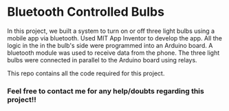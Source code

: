 # Bluetooth Controlled Bulbs #

In this project, we built a system to turn on or off three light bulbs using a mobile app via bluetooth. Used MIT App Inventor to develop the app. All the logic in the in the bulb's side were programmed into an Arduino board. A bluetooth module was used to receive data from the phone. The three light bulbs were connected in parallel to the Arduino board using relays.

This repo contains all the code required for this project.

### Feel free to contact me for any help/doubts regarding this project!! ###
